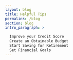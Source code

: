```yaml
---
layout: blog
title: Helpful Tips
permalink: /blog
section: blog
intro_paragraph: >

  Improve your Credit Score
  Create an Obtainable Budget
  Start Saving for Retirement
  Set Financial Goals
---
```

